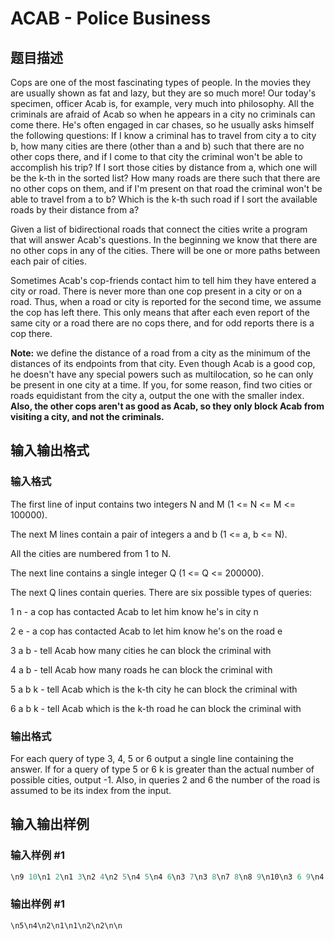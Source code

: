 # ACAB - Police Business

## 题目描述

Cops are one of the most fascinating types of people. In the movies they are usually shown as fat and lazy, but they are so much more! Our today's specimen, officer Acab is, for example, very much into philosophy. All the criminals are afraid of Acab so when he appears in a city no criminals can come there. He's often engaged in car chases, so he usually asks himself the following questions: If I know a criminal has to travel from city a to city b, how many cities are there (other than a and b) such that there are no other cops there, and if I come to that city the criminal won't be able to accomplish his trip? If I sort those cities by distance from a, which one will be the k-th in the sorted list? How many roads are there such that there are no other cops on them, and if I'm present on that road the criminal won't be able to travel from a to b? Which is the k-th such road if I sort the available roads by their distance from a?

Given a list of bidirectional roads that connect the cities write a program that will answer Acab's questions. In the beginning we know that there are no other cops in any of the cities. There will be one or more paths between each pair of cities.

Sometimes Acab's cop-friends contact him to tell him they have entered a city or road. There is never more than one cop present in a city or on a road. Thus, when a road or city is reported for the second time, we assume the cop has left there. This only means that after each even report of the same city or a road there are no cops there, and for odd reports there is a cop there.

**Note:** we define the distance of a road from a city as the minimum of the distances of its endpoints from that city. Even though Acab is a good cop, he doesn't have any special powers such as multilocation, so he can only be present in one city at a time. If you, for some reason, find two cities or roads equidistant from the city a, output the one with the smaller index. **Also, the other cops aren't as good as Acab, so they only block Acab from visiting a city, and not the criminals.**

## 输入输出格式

### 输入格式

The first line of input contains two integers N and M (1 <= N <= M <= 100000).

The next M lines contain a pair of integers a and b (1 <= a, b <= N).

All the cities are numbered from 1 to N.

The next line contains a single integer Q (1 <= Q <= 200000).

The next Q lines contain queries. There are six possible types of queries:

1 n - a cop has contacted Acab to let him know he's in city n

2 e - a cop has contacted Acab to let him know he's on the road e

3 a b - tell Acab how many cities he can block the criminal with

4 a b - tell Acab how many roads he can block the criminal with

5 a b k - tell Acab which is the k-th city he can block the criminal with

6 a b k - tell Acab which is the k-th road he can block the criminal with

### 输出格式

For each query of type 3, 4, 5 or 6 output a single line containing the answer. If for a query of type 5 or 6 k is greater than the actual number of possible cities, output -1. Also, in queries 2 and 6 the number of the road is assumed to be its index from the input.

## 输入输出样例

### 输入样例 #1

```cpp
\n9 10\n1 2\n1 3\n2 4\n2 5\n4 5\n4 6\n3 7\n3 8\n7 8\n8 9\n10\n3 6 9\n4 6 9\n5 6 9 2\n6 6 9 2\n1 2\n5 6 9 2\n2 1\n6 6 9 2\n1 2\n5 6 9 2\n\n
```


### 输出样例 #1

```cpp
\n5\n4\n2\n1\n1\n2\n2\n\n
```


